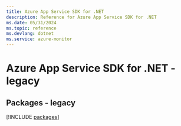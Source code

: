 ```yaml
---
title: Azure App Service SDK for .NET
description: Reference for Azure App Service SDK for .NET
ms.date: 05/31/2024
ms.topic: reference
ms.devlang: dotnet
ms.service: azure-monitor
---
```

# Azure App Service SDK for .NET - legacy
## Packages - legacy
[!INCLUDE [packages](app-service-index.md)]